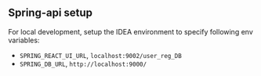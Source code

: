 ## Spring-api setup

For local development, setup the IDEA environment to specify following env variables:
- `SPRING_REACT_UI_URL`, `localhost:9002/user_reg_DB`
- `SPRING_DB_URL`, `http://localhost:9000/`